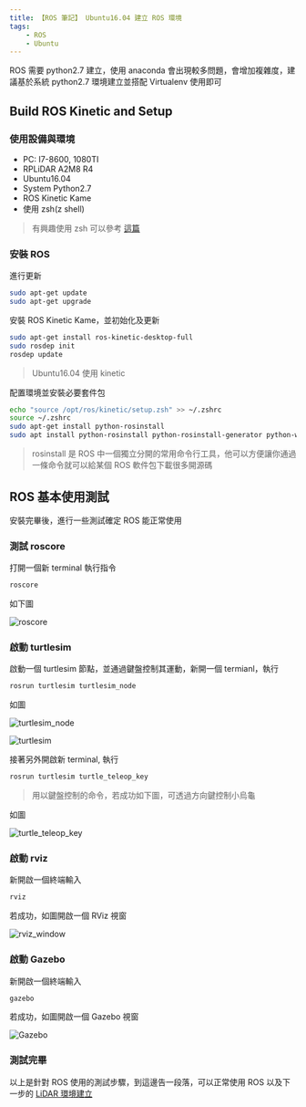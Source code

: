 ```yaml
---
title: 【ROS 筆記】 Ubuntu16.04 建立 ROS 環境
tags:
    - ROS
    - Ubuntu
---
```

ROS 需要 python2.7 建立，使用 anaconda 會出現較多問題，會增加複雜度，建議基於系統 python2.7 環境建立並搭配 Virtualenv 使用即可

## Build ROS Kinetic and Setup

### 使用設備與環境

* PC: I7-8600, 1080TI
* RPLiDAR A2M8 R4
* Ubuntu16.04
* System Python2.7
* ROS Kinetic Kame
* 使用 zsh(z shell)

> 有興趣使用 zsh 可以參考 [這篇](https://joechang0113.github.io/2020/03/23/ubuntu-install-oh-my-zsh.html)

### 安裝 ROS

進行更新

``` bash
sudo apt-get update
sudo apt-get upgrade
```

安裝 ROS Kinetic Kame，並初始化及更新

``` bash
sudo apt-get install ros-kinetic-desktop-full
sudo rosdep init
rosdep update
```

> Ubuntu16.04 使用 kinetic

配置環境並安裝必要套件包

``` bash
echo "source /opt/ros/kinetic/setup.zsh" >> ~/.zshrc
source ~/.zshrc
sudo apt-get install python-rosinstall
sudo apt install python-rosinstall python-rosinstall-generator python-wstool build-essential -y
```

> rosinstall 是 ROS 中一個獨立分開的常用命令行工具，他可以方便讓你通過一條命令就可以給某個 ROS 軟件包下載很多開源碼

## ROS 基本使用測試

安裝完畢後，進行一些測試確定 ROS 能正常使用

### 測試 roscore

打開一個新 terminal 執行指令

``` bash
roscore
```

如下圖

![roscore](https://i.imgur.com/d19lrwP.png)

### 啟動 turtlesim

啟動一個 turtlesim 節點，並通過鍵盤控制其運動，新開一個 termianl，執行

``` bash
rosrun turtlesim turtlesim_node
```

如圖

![turtlesim_node](https://i.imgur.com/JyuV0cw.png)

![turtlesim](https://i.imgur.com/bEiVaBE.png)

接著另外開啟新 terminal, 執行

``` bash
rosrun turtlesim turtle_teleop_key
```

> 用以鍵盤控制的命令，若成功如下圖，可透過方向鍵控制小烏龜

如圖

![turtle_teleop_key](https://i.imgur.com/8tWdxfP.png)

### 啟動 rviz

新開啟一個終端輸入

``` bash
rviz
```

若成功，如圖開啟一個 RViz 視窗

![rviz_window](https://i.imgur.com/4Lj71SI.png)

### 啟動 Gazebo

新開啟一個終端輸入

``` bash
gazebo
```

若成功，如圖開啟一個 Gazebo 視窗

![Gazebo](https://i.imgur.com/Eip7533.png)

### 測試完畢

以上是針對 ROS 使用的測試步驟，到這邊告一段落，可以正常使用 ROS 以及下一步的 [LiDAR 環境建立](https://joechang0113.github.io/2019/12/23/ROS-LiDAR-build.html)
